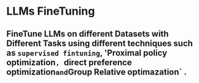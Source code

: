 # LLMs FineTuning
## FineTune LLMs on different Datasets with Different Tasks using different techniques such as `supervised fintuning`, 'Proximal policy optimization`, `direct preference optimization` and `Group Relative optimazation` .

